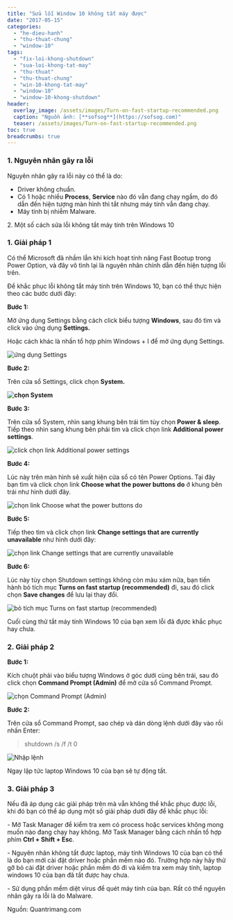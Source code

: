 ```yaml
---
title: "Sửa lỗi Window 10 không tắt máy được"
date: "2017-05-15"
categories: 
  - "he-dieu-hanh"
  - "thu-thuat-chung"
  - "window-10"
tags: 
  - "fix-loi-khong-shutdown"
  - "sua-loi-khong-tat-may"
  - "thu-thuat"
  - "thu-thuat-chung"
  - "win-10-khong-tat-may"
  - "window-10"
  - "window-10-khong-shutdown"
header:
  overlay_image: /assets/images/Turn-on-fast-startup-recommended.png
  caption: "Nguồn ảnh: [**sofsog**](https://sofsog.com)" 
  teaser: /assets/images/Turn-on-fast-startup-recommended.png
toc: true
breadcrumbs: true
---
```


### 1\. Nguyên nhân gây ra lỗi

Nguyên nhân gây ra lỗi này có thể là do:

- Driver không chuẩn.
- Có 1 hoặc nhiều **Process**, **Service** nào đó vẫn đang chạy ngầm, do đó dẫn đến hiện tượng màn hình thì tắt nhưng máy tính vẫn đang chạy.
- Máy tính bị nhiễm Malware.

2\. Một số cách sửa lỗi không tắt máy tính trên Windows 10

### 1\. Giải pháp 1

Có thể Microsoft đã nhầm lẫn khi kích hoạt tính năng Fast Bootup trong Power Option, và đây vô tình lại là nguyên nhân chính dẫn đến hiện tượng lỗi trên.

Để khắc phục lỗi không tắt máy tính trên Windows 10, bạn có thể thực hiện theo các bước dưới đây:

**Bước 1:**

Mở ứng dụng Settings bằng cách click biểu tượng **Windows**, sau đó tìm và click vào ứng dụng **Settings.**

Hoặc cách khác là nhấn tổ hợp phím Windows + I để mở ứng dụng Settings.

![ứng dụng Settings](/assets/images/setting-windows-10.png "ứng dụng Settings")

**Bước 2:**

Trên cửa sổ Settings, click chọn **System.**

**![chọn System](/assets/images/system-1.png "chọn System")**

**Bước 3:**

Trên cửa sổ System, nhìn sang khung bên trái tìm tùy chọn **Power & sleep**. Tiếp theo nhìn sang khung bên phải tìm và click chọn link **Additional power settings**.

![click chọn link Additional power settings](/assets/images/Power-and-sleep-1.png "click chọn link Additional power settings")

**Bước 4:**

Lúc này trên màn hình sẽ xuất hiện cửa sổ có tên Power Options. Tại đây bạn tìm và click chọn link **Choose what the power buttons** **do** ở khung bên trái như hình dưới đây.

![ chọn link Choose what the power buttons do](/assets/images/Choose-what-the-power-buttons-do-1.png " chọn link Choose what the power buttons do")

**Bước 5:**

Tiếp theo tìm và click chọn link **Change settings that are currently unavailable** như hình dưới đây:

![chọn link Change settings that are currently unavailable ](/assets/images/Change-settings-that-are-currently-unavailable.png "chọn link Change settings that are currently unavailable ")

**Bước 6:**

Lúc này tùy chọn Shutdown settings không còn màu xám nữa, bạn tiến hành bỏ tích mục **Turns on fast startup (recommended)** đi, sau đó click chọn **Save changes** để lưu lại thay đổi.

![ bỏ tích mục Turns on fast startup (recommended) ](/assets/images/Turn-on-fast-startup-recommended.png " bỏ tích mục Turns on fast startup (recommended) ")

Cuối cùng thử tắt máy tính Windows 10 của bạn xem lỗi đã đựơc khắc phục hay chưa.

### 2\. Giải pháp 2

**Bước 1:**

Kích chuột phải vào biểu tượng Windows ở góc dưới cùng bên trái, sau đó click chọn **Command Prompt (Admin)** để mở cửa sổ Command Prompt.

![ chọn Command Prompt (Admin)](/assets/images/command-prompt-admin.png " chọn Command Prompt (Admin)")

**Bước 2:**

Trên cửa sổ Command Prompt, sao chép và dán dòng lệnh dưới đây vào rồi nhấn Enter:

> shutdown /s /f /t 0

![Nhập lệnh](/assets/images/lenh.png "Nhập lệnh")

Ngay lập tức laptop Windows 10 của bạn sẽ tự động tắt.

### 3\. Giải pháp 3

Nếu đã áp dụng các giải pháp trên mà vẫn không thể khắc phục được lỗi, khi đó bạn có thể áp dụng một số giải pháp dưới đây để khắc phục lỗi:

\- Mở Task Manager để kiểm tra xem có process hoặc services không mong muốn nào đang chạy hay không. Mở Task Manager bằng cách nhấn tổ hợp phím **Ctrl + Shift + Esc**.

\- Nguyên nhân không tắt được laptop, máy tính Windows 10 của bạn có thể là do bạn mới cài đặt driver hoặc phần mềm nào đó. Trường hợp này hãy thử gỡ bỏ cài đặt driver hoặc phần mềm đó đi và kiểm tra xem máy tính, laptop windows 10 của bạn đã tắt được hay chưa.

\- Sử dụng phần mềm diệt virus để quét máy tính của bạn. Rất có thể nguyên nhân gây ra lỗi là do Malware.

Nguồn: Quantrimang.com
